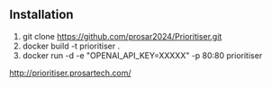 ## Installation

1. git clone https://github.com/prosar2024/Prioritiser.git
2. docker build -t prioritiser .
3. docker run -d -e "OPENAI_API_KEY=XXXXX" -p 80:80 prioritiser

http://prioritiser.prosartech.com/
